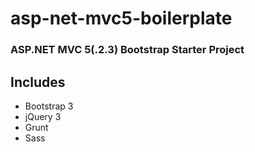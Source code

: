 # asp-net-mvc5-boilerplate
### ASP.NET MVC 5(.2.3) Bootstrap Starter Project

## Includes
* Bootstrap 3
* jQuery 3
* Grunt
* Sass
